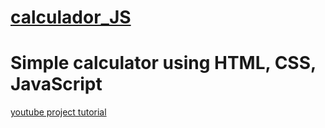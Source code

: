 # [calculador_JS](https://hugoresende27.github.io/calculador_JS/)
# Simple calculator using HTML, CSS, JavaScript


[youtube project tutorial](https://www.youtube.com/watch?v=QS6Y0ezhyCs&t=549s&ab_channel=JavaScriptAcademy)
